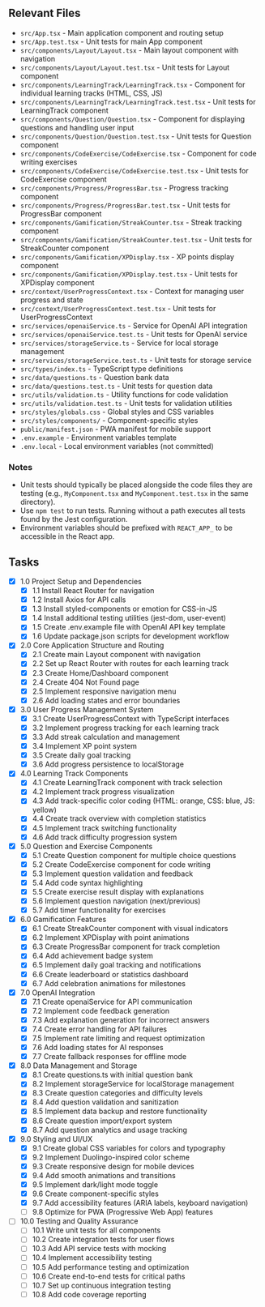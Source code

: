 ## Relevant Files

- `src/App.tsx` - Main application component and routing setup
- `src/App.test.tsx` - Unit tests for main App component
- `src/components/Layout/Layout.tsx` - Main layout component with navigation
- `src/components/Layout/Layout.test.tsx` - Unit tests for Layout component
- `src/components/LearningTrack/LearningTrack.tsx` - Component for individual learning tracks (HTML, CSS, JS)
- `src/components/LearningTrack/LearningTrack.test.tsx` - Unit tests for LearningTrack component
- `src/components/Question/Question.tsx` - Component for displaying questions and handling user input
- `src/components/Question/Question.test.tsx` - Unit tests for Question component
- `src/components/CodeExercise/CodeExercise.tsx` - Component for code writing exercises
- `src/components/CodeExercise/CodeExercise.test.tsx` - Unit tests for CodeExercise component
- `src/components/Progress/ProgressBar.tsx` - Progress tracking component
- `src/components/Progress/ProgressBar.test.tsx` - Unit tests for ProgressBar component
- `src/components/Gamification/StreakCounter.tsx` - Streak tracking component
- `src/components/Gamification/StreakCounter.test.tsx` - Unit tests for StreakCounter component
- `src/components/Gamification/XPDisplay.tsx` - XP points display component
- `src/components/Gamification/XPDisplay.test.tsx` - Unit tests for XPDisplay component
- `src/context/UserProgressContext.tsx` - Context for managing user progress and state
- `src/context/UserProgressContext.test.tsx` - Unit tests for UserProgressContext
- `src/services/openaiService.ts` - Service for OpenAI API integration
- `src/services/openaiService.test.ts` - Unit tests for OpenAI service
- `src/services/storageService.ts` - Service for local storage management
- `src/services/storageService.test.ts` - Unit tests for storage service
- `src/types/index.ts` - TypeScript type definitions
- `src/data/questions.ts` - Question bank data
- `src/data/questions.test.ts` - Unit tests for question data
- `src/utils/validation.ts` - Utility functions for code validation
- `src/utils/validation.test.ts` - Unit tests for validation utilities
- `src/styles/globals.css` - Global styles and CSS variables
- `src/styles/components/` - Component-specific styles
- `public/manifest.json` - PWA manifest for mobile support
- `.env.example` - Environment variables template
- `.env.local` - Local environment variables (not committed)

### Notes

- Unit tests should typically be placed alongside the code files they are testing (e.g., `MyComponent.tsx` and `MyComponent.test.tsx` in the same directory).
- Use `npm test` to run tests. Running without a path executes all tests found by the Jest configuration.
- Environment variables should be prefixed with `REACT_APP_` to be accessible in the React app.

## Tasks

- [x] 1.0 Project Setup and Dependencies
  - [x] 1.1 Install React Router for navigation
  - [x] 1.2 Install Axios for API calls
  - [x] 1.3 Install styled-components or emotion for CSS-in-JS
  - [x] 1.4 Install additional testing utilities (jest-dom, user-event)
  - [x] 1.5 Create .env.example file with OpenAI API key template
  - [x] 1.6 Update package.json scripts for development workflow

- [x] 2.0 Core Application Structure and Routing
  - [x] 2.1 Create main Layout component with navigation
  - [x] 2.2 Set up React Router with routes for each learning track
  - [x] 2.3 Create Home/Dashboard component
  - [x] 2.4 Create 404 Not Found page
  - [x] 2.5 Implement responsive navigation menu
  - [x] 2.6 Add loading states and error boundaries

- [x] 3.0 User Progress Management System
  - [x] 3.1 Create UserProgressContext with TypeScript interfaces
  - [x] 3.2 Implement progress tracking for each learning track
  - [x] 3.3 Add streak calculation and management
  - [x] 3.4 Implement XP point system
  - [x] 3.5 Create daily goal tracking
  - [x] 3.6 Add progress persistence to localStorage

- [x] 4.0 Learning Track Components
  - [x] 4.1 Create LearningTrack component with track selection
  - [x] 4.2 Implement track progress visualization
  - [x] 4.3 Add track-specific color coding (HTML: orange, CSS: blue, JS: yellow)
  - [x] 4.4 Create track overview with completion statistics
  - [x] 4.5 Implement track switching functionality
  - [x] 4.6 Add track difficulty progression system

- [x] 5.0 Question and Exercise Components
  - [x] 5.1 Create Question component for multiple choice questions
  - [x] 5.2 Create CodeExercise component for code writing
  - [x] 5.3 Implement question validation and feedback
  - [x] 5.4 Add code syntax highlighting
  - [x] 5.5 Create exercise result display with explanations
  - [x] 5.6 Implement question navigation (next/previous)
  - [x] 5.7 Add timer functionality for exercises

- [x] 6.0 Gamification Features
  - [x] 6.1 Create StreakCounter component with visual indicators
  - [x] 6.2 Implement XPDisplay with point animations
  - [x] 6.3 Create ProgressBar component for track completion
  - [x] 6.4 Add achievement badge system
  - [x] 6.5 Implement daily goal tracking and notifications
  - [x] 6.6 Create leaderboard or statistics dashboard
  - [x] 6.7 Add celebration animations for milestones

- [x] 7.0 OpenAI Integration
  - [x] 7.1 Create openaiService for API communication
  - [x] 7.2 Implement code feedback generation
  - [x] 7.3 Add explanation generation for incorrect answers
  - [x] 7.4 Create error handling for API failures
  - [x] 7.5 Implement rate limiting and request optimization
  - [x] 7.6 Add loading states for AI responses
  - [x] 7.7 Create fallback responses for offline mode

- [x] 8.0 Data Management and Storage
  - [x] 8.1 Create questions.ts with initial question bank
  - [x] 8.2 Implement storageService for localStorage management
  - [x] 8.3 Create question categories and difficulty levels
  - [x] 8.4 Add question validation and sanitization
  - [x] 8.5 Implement data backup and restore functionality
  - [x] 8.6 Create question import/export system
  - [x] 8.7 Add question analytics and usage tracking

- [x] 9.0 Styling and UI/UX
  - [x] 9.1 Create global CSS variables for colors and typography
  - [x] 9.2 Implement Duolingo-inspired color scheme
  - [x] 9.3 Create responsive design for mobile devices
  - [x] 9.4 Add smooth animations and transitions
  - [x] 9.5 Implement dark/light mode toggle
  - [x] 9.6 Create component-specific styles
  - [x] 9.7 Add accessibility features (ARIA labels, keyboard navigation)
  - [ ] 9.8 Optimize for PWA (Progressive Web App) features

- [ ] 10.0 Testing and Quality Assurance
  - [ ] 10.1 Write unit tests for all components
  - [ ] 10.2 Create integration tests for user flows
  - [ ] 10.3 Add API service tests with mocking
  - [ ] 10.4 Implement accessibility testing
  - [ ] 10.5 Add performance testing and optimization
  - [ ] 10.6 Create end-to-end tests for critical paths
  - [ ] 10.7 Set up continuous integration testing
  - [ ] 10.8 Add code coverage reporting

